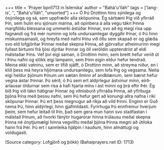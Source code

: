 +++
title = 'Prayer bpn1713 in Íslenska'
author = "Bahá'u'lláh"
tags = ['lang-is', '', "Bahá'u'lláh", "unsorted"]
+++
Ó Þú Drottinn hins sýnilega og ósýnilega og sá, sem uppfræðir alla sköpunina. Ég sárbæni Þig við yfirráð Þín, sem hulin eru sjónum manna, að opinbera á alla vegu tákn Þinna margföldu blessana og ummerki ástúðar Þinnar, svo að ég megi rísa upp fagnandi og frá mér numinn og lofa undur­samlegar dyggðir Þínar, ó Þú hinn mis­kunnsamasti, og hreyfa með nafni Þínu við öllu sem skapað er og glæða svo eld lofgjörðar Þinnar meðal skepna Þinna, að gjörvallur alheimurinn megi fyllast birtunni frá ljósi dýrðar Þinnar og öll veröldin upptendrist af eldi málstaðar Þíns.
Vef því eigi saman, ó Drottinn minn, sem breitt hefur verið út í Þínu nafni og slökk eigi lampann, sem Þinn eigin eldur hefur tendrað. Meina ekki vatn­inu, sem er lífið sjálft, ó Drottinn minn, að streyma niður, en í klið þess má heyra hljómana un­dur­samlegu, sem lofa Þig og vegsama. Neita eigi heldur þjónum Þínum um sætan ilminn af and­blænum, sem bærst hefur vegna ástar Þinnar. Þú sérð, ó Þú sem ert aldýrlegur ástvinur minn, eirð­arlausar öldurnar sem rísa á hafi hjarta míns í ást minni og þrá eftir Þér. Ég bið Þig við tákn hátignar Þinnar og vitnisburð yfirráða Þinna, að yfirbuga þjóna Þína með þessu nafni, sem Þú hefur gert að konungi allra nafna í ríki sköpunar Þinnar. Þú ert þess megnugur að ríkja að vild Þinni. Enginn er Guð nema Þú, hinn aldýrlegi, hinn gjafmildasti. Fyrirhuga Þú ennfremur hverjum þeim, sem hefur leitað til Þín, það sem gera mun hann svo staðfastan í málstað Þínum, að hvorki fánýtir hug­arórar hinna trúlausu meðal skepna Þinna né ónytjumælgi hinna vegvilltu meðal þjóna Þinna megni að útiloka hann frá Þér. Þú ert í sannleika hjálpin í nauðum, hinn almáttugi og voldugasti.

(Source category: Lofgjörð og þökk)
(Bahaiprayers.net ID: 1713)
